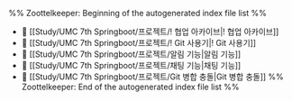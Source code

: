 %% Zoottelkeeper: Beginning of the autogenerated index file list  %%
- 📄 [[Study/UMC 7th Springboot/프로젝트/! 협업 아카이브|! 협업 아카이브]]
- 📄 [[Study/UMC 7th Springboot/프로젝트/! Git 사용기|! Git 사용기]]
- 📄 [[Study/UMC 7th Springboot/프로젝트/알림 기능|알림 기능]]
- 📄 [[Study/UMC 7th Springboot/프로젝트/채팅 기능|채팅 기능]]
- 📄 [[Study/UMC 7th Springboot/프로젝트/Git 병합 충돌|Git 병합 충돌]]
%% Zoottelkeeper: End of the autogenerated index file list  %%
